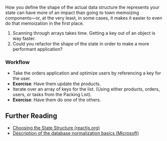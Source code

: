 How you define the shape of the actual data structure the represents your state can have more of an impact than going to town memoizing components—or, at the very least, in some cases, it makes it easier to even do that memoization in the first place.

1. Scanning through arrays takes time. Getting a key out of an object is way faster.
2. Could you refactor the shape of the state in order to make a more performant application?

### Workflow

- Take the orders application and optimize users by referencing a key for the user.
- **Exercise**: Have them update the products.
- Iterate over an array of keys for the list. (Using either products, orders, users, or tasks from the Packing List).
- **Exercise**: Have them do one of the others.

## Further Reading

- [Choosing the State Structure (reactjs.org)](https://beta.reactjs.org/learn/choosing-the-state-structure)
- [Description of the database normalization basics (Microsoft)](https://learn.microsoft.com/en-us/office/troubleshoot/access/database-normalization-description)
